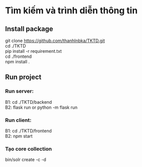 # Tìm kiếm và trình diễn thông tin

## Install package
git clone https://github.com/thanhlnbka/TKTD.git <br/>
cd ./TKTD<br/>
pip install -r requirement.txt<br/>
cd ./frontend<br/>
npm install .<br/>

## Run project

### Run server: 
B1: cd ./TKTD/backend<br/>
B2: flask run or python -m flask run<br/>

### Run client:
B1: cd ./TKTD/frontend<br/>
B2: npm start<br/>

### Tạo core collection
bin/solr create -c <name> -d <path to conf folder>

